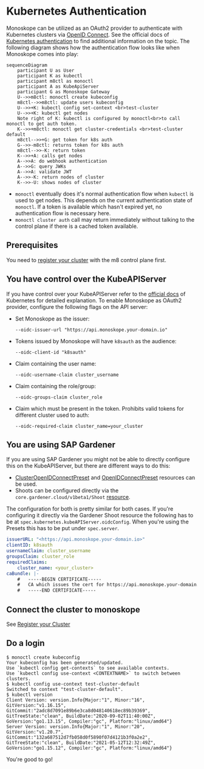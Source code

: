 # Kubernetes Authentication

Monoskope can be utilized as an OAuth2 provider to authenticate with Kubernetes clusters via [OpenID Connect](https://openid.net/connect/).
See the official docs of [Kubernetes authentication](https://kubernetes.io/docs/reference/access-authn-authz/authentication/#openid-connect-tokens) to find additional information on the topic.
The following diagram shows how the authentication flow looks like when Monoskope comes into play:

```mermaid
sequenceDiagram
    participant U as User
    participant K as kubectl
    participant m8ctl as monoctl
    participant A as KubeApiServer
    participant G as Monoskope Gateway
    U-->>m8ctl: monoctl create kubeconfig
    m8ctl-->>m8ctl: update users kubeconfig
    U-->>+K: kubectl config set-context <br>test-cluster
    U-->>+K: kubectl get nodes
    Note right of K: kubectl is configured by monoctl<br>to call monoctl to get auth token.
    K-->>+m8ctl: monoctl get cluster-credentials <br>test-cluster default
    m8ctl-->>+G: get token for k8s auth
    G-->>-m8ctl: returns token for k8s auth
    m8ctl-->>-K: return token
    K-->>+A: calls get nodes
    A-->>A: do webhook authentication
    A-->>G: query JWKs
    A-->>A: validate JWT
    A-->>-K: return nodes of cluster
    K-->>-U: shows nodes of cluster
```

* `monoctl` eventually does it's normal authentication flow when `kubectl` is used to get nodes.
This depends on the current authentication state of `monoctl`.
If a token is available which hasn't expired yet, no authentication flow is necessary here.
* `monoctl cluster auth` call may return immediately without talking to the control plane if there is a cached token available.

## Prerequisites

You need to [register your cluster](03-register-k8s-cluster.md) with the m8 control plane first.

## You have control over the KubeAPIServer

If you have control over your KubeAPIServer refer to the [official docs](https://kubernetes.io/docs/reference/access-authn-authz/authentication/#configuring-the-api-server) of Kubernetes for detailed explanation.
To enable Monoskope as OAuth2 provider, configure the following flags on the API server:

* Set Monoskope as the issuer:

    `--oidc-issuer-url "https://api.monoskope.your-domain.io"`

* Tokens issued by Monoskope will have `k8sauth` as the audience:

    `--oidc-client-id "k8sauth"`

* Claim containing the user name:

    `--oidc-username-claim cluster_username`

* Claim containing the role/group:

    `--oidc-groups-claim cluster_role`

* Claim which must be present in the token. Prohibits valid tokens for different cluster used to auth:

    `--oidc-required-claim cluster_name=your_cluster`

## You are using SAP Gardener

If you are using SAP Gardener you might not be able to directly configure this
on the KubeAPIServer, but there are different ways to do this:

* [ClusterOpenIDConnectPreset](https://github.com/gardener/gardener/blob/master/docs/usage/openidconnect-presets.md#clusteropenidconnectpreset) and [OpenIDConnectPreset](https://github.com/gardener/gardener/blob/master/docs/usage/openidconnect-presets.md#openidconnectpreset) resources can be used.
* Shoots can be configured directly via the `core.gardener.cloud/v1beta1/Shoot` [resource](https://github.com/gardener/gardener/blob/master/example/90-shoot.yaml#L137).

The configuration for both is pretty similar for both cases.
If you're configuring it directly via the Gardener Shoot resource the following has to be at `spec.kubernetes.kubeAPIServer.oidcConfig`.
When you're using the Presets this has to be put under `spec.server`.

```yaml
issuerURL: "<https://api.monoskope.your-domain.io>"
clientID: k8sauth
usernameClaim: cluster_username
groupsClaim: cluster_role
requiredClaims:
    cluster_name: <your_cluster> 
caBundle: |-
    #   -----BEGIN CERTIFICATE-----
    #   CA which issues the cert for https://api.monoskope.your-domain.io
    #   -----END CERTIFICATE-----
```

## Connect the cluster to monoskope

See [Register your Cluster](03-register-k8s-cluster.md)

## Do a login

```shell
$ monoctl create kubeconfig
Your kubeconfig has been generated/updated.
Use `kubectl config get-contexts` to see available contexts.
Use `kubectl config use-context <CONTEXTNAME>` to switch between clusters.
$ kubectl config use-context test-cluster-default
Switched to context "test-cluster-default".
$ kubectl version
Client Version: version.Info{Major:"1", Minor:"16", GitVersion:"v1.16.15", GitCommit:"2adc8d7091e89b6e3ca8d048140618ec89b39369", GitTreeState:"clean", BuildDate:"2020-09-02T11:40:00Z", GoVersion:"go1.13.15", Compiler:"gc", Platform:"linux/amd64"}
Server Version: version.Info{Major:"1", Minor:"20", GitVersion:"v1.20.7", GitCommit:"132a687512d7fb058d0f5890f07d4121b3f0a2e2", GitTreeState:"clean", BuildDate:"2021-05-12T12:32:49Z", GoVersion:"go1.15.12", Compiler:"gc", Platform:"linux/amd64"}
```

You're good to go!
